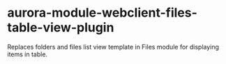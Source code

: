 # aurora-module-webclient-files-table-view-plugin
Replaces folders and files list view template in Files module for displaying items in table.
